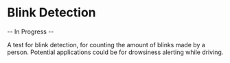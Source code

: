 # Blink Detection

-- In Progress -- 

A test for blink detection, for counting the amount of blinks made by a person. Potential applications could be for drowsiness alerting while driving.
